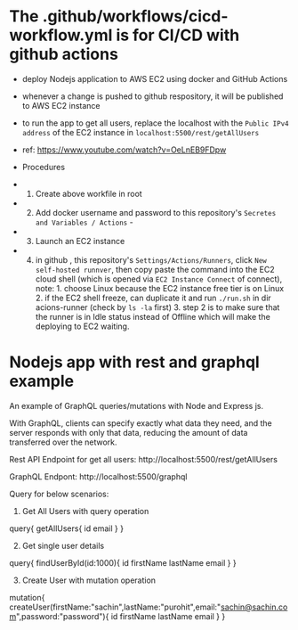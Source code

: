 
# The .github/workflows/cicd-workflow.yml is for CI/CD with github actions

- deploy Nodejs application to AWS EC2 using docker and GitHub Actions
- whenever a change is pushed to github respository, it will be published to AWS EC2 instance
- to run the app to get all users, replace the localhost with the `Public IPv4 address` of the EC2 instance in `localhost:5500/rest/getAllUsers` 

- ref: https://www.youtube.com/watch?v=OeLnEB9FDpw
- Procedures
-  1. Create above workfile in root 
-  2. Add docker username and password to this repository's `Secretes and Variables / Actions` - 
-  3. Launch an EC2 instance 
-  4. in github , this repository's `Settings/Actions/Runners`, click `New self-hosted runnver`, then copy paste the command into the EC2 cloud shell (which is opened via `EC2 Instance Connect` of connect), note: 1. choose Linux because the EC2 instance free tier is on Linux 2. if the EC2 shell freeze, can duplicate it and run `./run.sh` in dir acions-runner (check by `ls -la` first) 3. step 2 is to make sure that the runner is in Idle status instead of Offline which will make the deploying to EC2 waiting. 



# Nodejs app with rest and graphql example

An example of GraphQL queries/mutations with Node and Express js.

With GraphQL, clients can specify exactly what data they need, and the server responds with only that data, reducing the amount of data transferred over the network.

Rest API Endpoint for get all users: http://localhost:5500/rest/getAllUsers

GraphQL Endpont: http://localhost:5500/graphql

Query for below scenarios: 

1. Get All Users with query operation

query{
  getAllUsers{
    id
    email
  }
}

2. Get single user details

query{
  findUserById(id:1000){
    id
    firstName
    lastName
    email
  }
}

3. Create User with mutation operation

mutation{
  createUser(firstName:"sachin",lastName:"purohit",email:"sachin@sachin.com",password:"password"){
    id
    firstName
    lastName
    email
  }
}
